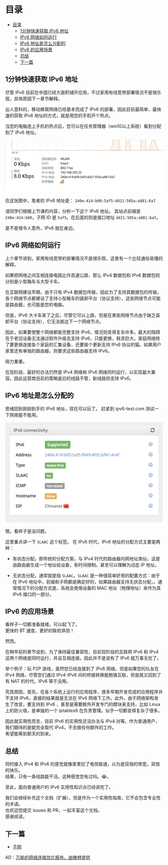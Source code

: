 # 目录
- [目录](#目录)
  - [1分钟快速获取 IPv6 地址](#1分钟快速获取-ipv6-地址)
  - [IPv6 网络如何运行](#ipv6-网络如何运行)
  - [IPv6 地址是怎么分配的](#ipv6-地址是怎么分配的)
  - [IPv6 的应用场景](#ipv6-的应用场景)
  - [总结](#总结)
  - [下一篇](#下一篇)
  
## 1分钟快速获取 IPv6 地址
尽管 IPv6 目前在中国已经大面积铺开应用，不过家用有线宽带部署情况不是很乐观，具体原因下一章节解释。  

出人意料的，移动蜂窝网络已经基本完成了 IPv6 的部署，因此目前最简单，最快速的获取 IPv6 地址的方式，就是用您的手机开个热点。  

当您的电脑连上手机的热点后，您可以在任务管理器（win10以上系统）看到分配到了 IPv6 地址。  

<img src="img/hot.png" />

在这张图中，笔者的 IPv6 地址是： `240e:414:b00:5af5:dd21:505a:a881:6a7`

请同学们根据上节课的内容，分析一下这个 IPv6 地址。
其站点前缀是 `240e:414:b00`，子网 ID 是 `5af5`。在后面的则是接口地址 `dd21:505a:a881:6a7`。

是不是很令人意外，IPv6 就在身边。

## IPv6 网络如何运行
上个章节讲到，家用有线宽带的部署情况不是很乐观，这里有一个比较通俗易懂的解释。

如果把网络之间互相连接电路比作高速公路，那么 IPv4 数据包和 IPv6 数据包则分别是小型箱车与大型卡车。

在互联网建设早期，由于只有 IPv4 数据包传输，因此为了支持其数据包的传输，各个网络节点都建设了支持小型箱车的装卸平台（协议支持），这些网络节点可能是路由器，也可能是您的电脑。

但是，IPv6 大卡车来了之后，尽管它可以上路，但是在某些网络节点由于缺乏装卸平台（协议支持），它无法抵达下一个网络节点。

因此，如果要使整个网络都能完整支持 IPv6，情况则变得复杂许多。最大的阻碍在于老旧设备无法通过软件升级去支持 IPv6，只能更换，耗资巨大。家庭网络除了要更换连接各个家庭的汇集设备，还要挨个更新支持 IPv6 协议的猫。如果用户家里还有单独的路由器，则要求这些路由器支持 IPv6。

阻力重重。

在现阶段，最好的办法仍然是 IPv4 网络和 IPv6 网络同时运行，以实现最大兼容。因此运营商目前的策略是旧的线路不管，新线路则支持 IPv6。

## IPv6 地址是怎么分配的
思绪回到刚刚到手的 IPv6 地址，现在可以玩了。
赶紧到 ipv6-test.com 测试一下网络能不能用。

<img src="img/ipv6-test.png" />

嗯。看样子是没问题。

这里重点讲一下 ```SLAAC``` 这个标签。
在 IPv6 时代，IPv6 地址的分配方式主要是两种：

* 有状态分配。即传统的分配方案，与 IPv4 时代的路由器内网地址类似，这是由路由器生成一个地址给设备，有时间限制。甚至可以理解为动态 IP 地址。
  
* 无状态分配，通常就是指 ```SLAAC```。```SLAAC``` 是一种很简单好用的配置方式：由于在 IPv6 地址中，前缀和子网都是确定好的，如果路由器支持无状态分配，。通常情况下的分配方式是，系统会使用设备的 MAC 地址（物理地址）来作为其 IPv6 接口的一部分。

## IPv6 的应用场景 
看样子一切都准备就绪，可以起飞了。  
更快的 BT 速度，更好的联机体验！  
  
然而。  
  
在稍早前的章节说到，为了保持最佳兼容性，目前现阶段的互联网 IPv6 和 IPv4 这两个网络是同时运行，并且互相连接。因此并不是说有了 IPv6 就万事无忧了。  

举个例子：玩 P2P 游戏，虽然您已经连接到了 IPv6 网络，但是如果您的队友在 IPv4 网络，尽管您们通过 IPv4-IPv6 间的桥接转换能勉强互联，但是就又回到了有 NAT 的时代。IPv6 等于没用。  
  
究其原因，首先，在各个系统上运行的应用程序，很多早期开发完成的应用程序并不支持 IPv6，直接的结果就是无法在 IPv6 网络下工作。此外，由于网络架构发生了改变，要支持到 IPv6 ，甚至是需要额外开发专门的模块来支持，比如 Linux 上的防火墙，是单独的一个 iptables6 在负责管理。似乎一切都变得复杂了很多。  
  
因此就实用性而言，目前 IPv6 的实用性还没办法与 IPv4 对等。作为普通用户，我们期待的是能完全取代 IPv4，不去做任何额外的工作。  
希望能等到那天的到来。  

## 总结
同时接入 IPv4 和 IPv6 的感觉就像家里拉了电信联通，以为是双倍的带宽，双倍的快乐。  
结果，只有一条线路能干活。这种感觉您有过吗。😂。

至此，面向普通用户的 IPv6 实用性知识点已经讲完了。  
  
我们会继续补充这个文档（扩展），但是作为一个实用性指南，它不会包含专业性的术语。  
也欢迎您提交 issues 和 PR，一起丰富这个文档。   
感谢阅读。 

## 下一篇
* [子网](SUBNET.md)

AD：[万能的网络连接优化服务，由微林提供](https://www.vx.link/?rel=github)
